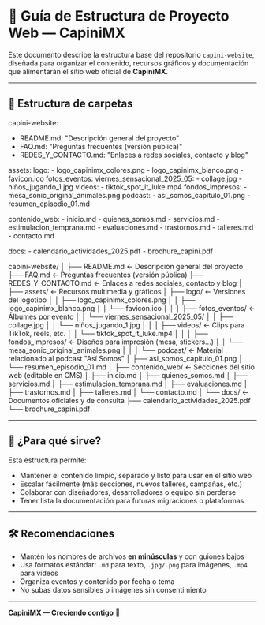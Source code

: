 # 📁 Guía de Estructura de Proyecto Web — CapiniMX

Este documento describe la estructura base del repositorio `capini-website`, diseñada para organizar el contenido, recursos gráficos y documentación que alimentarán el sitio web oficial de **CapiniMX**.

---

## 📂 Estructura de carpetas

capini-website:
  - README.md: "Descripción general del proyecto"
  - FAQ.md: "Preguntas frecuentes (versión pública)"
  - REDES_Y_CONTACTO.md: "Enlaces a redes sociales, contacto y blog"

  assets:
    logo:
      - logo_capinimx_colores.png
      - logo_capinimx_blanco.png
      - favicon.ico
    fotos_eventos:
      viernes_sensacional_2025_05:
        - collage.jpg
        - niños_jugando_1.jpg
    videos:
      - tiktok_spot_it_luke.mp4
    fondos_impresos:
      - mesa_sonic_original_animales.png
    podcast:
      - asi_somos_capitulo_01.png
      - resumen_episodio_01.md

  contenido_web:
    - inicio.md
    - quienes_somos.md
    - servicios.md
    - estimulacion_temprana.md
    - evaluaciones.md
    - trastornos.md
    - talleres.md
    - contacto.md

  docs:
    - calendario_actividades_2025.pdf
    - brochure_capini.pdf


capini-website/
│
├── README.md ← Descripción general del proyecto
├── FAQ.md ← Preguntas frecuentes (versión pública)
├── REDES_Y_CONTACTO.md ← Enlaces a redes sociales, contacto y blog
│
├── assets/ ← Recursos multimedia y gráficos
│ ├── logo/ ← Versiones del logotipo
│ │ ├── logo_capinimx_colores.png
│ │ ├── logo_capinimx_blanco.png
│ │ └── favicon.ico
│ │
│ ├── fotos_eventos/ ← Álbumes por evento
│ │ └── viernes_sensacional_2025_05/
│ │ ├── collage.jpg
│ │ └── niños_jugando_1.jpg
│ │
│ ├── videos/ ← Clips para TikTok, reels, etc.
│ │ └── tiktok_spot_it_luke.mp4
│ │
│ ├── fondos_impresos/ ← Diseños para impresión (mesa, stickers...)
│ │ └── mesa_sonic_original_animales.png
│ │
│ └── podcast/ ← Material relacionado al podcast "Así Somos"
│ ├── asi_somos_capitulo_01.png
│ └── resumen_episodio_01.md
│
├── contenido_web/ ← Secciones del sitio web (editable en CMS)
│ ├── inicio.md
│ ├── quienes_somos.md
│ ├── servicios.md
│ ├── estimulacion_temprana.md
│ ├── evaluaciones.md
│ ├── trastornos.md
│ ├── talleres.md
│ └── contacto.md
│
└── docs/ ← Documentos oficiales y de consulta
├── calendario_actividades_2025.pdf
└── brochure_capini.pdf


---

## 🧠 ¿Para qué sirve?

Esta estructura permite:

- Mantener el contenido limpio, separado y listo para usar en el sitio web
- Escalar fácilmente (más secciones, nuevos talleres, campañas, etc.)
- Colaborar con diseñadores, desarrolladores o equipo sin perderse
- Tener lista la documentación para futuras migraciones o plataformas

---

## 🛠️ Recomendaciones

- Mantén los nombres de archivos **en minúsculas** y con guiones bajos
- Usa formatos estándar: `.md` para texto, `.jpg/.png` para imágenes, `.mp4` para videos
- Organiza eventos y contenido por fecha o tema
- No subas datos sensibles o imágenes sin consentimiento

---

**CapiniMX — Creciendo contigo** 💙
